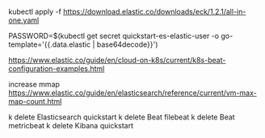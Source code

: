 kubectl apply -f https://download.elastic.co/downloads/eck/1.2.1/all-in-one.yaml


PASSWORD=$(kubectl get secret quickstart-es-elastic-user -o go-template='{{.data.elastic | base64decode}}')


https://www.elastic.co/guide/en/cloud-on-k8s/current/k8s-beat-configuration-examples.html


increase mmap
https://www.elastic.co/guide/en/elasticsearch/reference/current/vm-max-map-count.html

k delete Elasticsearch quickstart
k delete Beat filebeat
k delete Beat metricbeat
k delete Kibana quickstart
